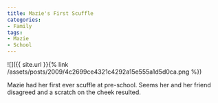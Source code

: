 ```yaml
---
title: Mazie's First Scuffle
categories:
- Family
tags:
- Mazie
- School
---
```


![]({{ site.url }}{% link /assets/posts/2009/4c2699ce4321c4292a15e555a1d5d0ca.png %})
  



Mazie had her first ever scuffle at pre-school. Seems her and her friend disagreed and a scratch on the cheek resulted.
